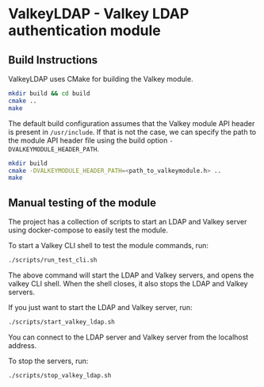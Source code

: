 # ValkeyLDAP - Valkey LDAP authentication module

## Build Instructions

ValkeyLDAP uses CMake for building the Valkey module.

```bash
mkdir build && cd build
cmake ..
make
```

The default build configuration assumes that the Valkey module API header is present in `/usr/include`.
If that is not the case, we can specify the path to the module API header file using the build option `-DVALKEYMODULE_HEADER_PATH`.

```bash
mkdir build
cmake -DVALKEYMODULE_HEADER_PATH=<path_to_valkeymodule.h> ..
make
```

## Manual testing of the module

The project has a collection of scripts to start an LDAP and Valkey server using docker-compose to easily test the module.

To start a Valkey CLI shell to test the module commands, run:

```bash
./scripts/run_test_cli.sh
```

The above command will start the LDAP and Valkey servers, and opens the valkey CLI shell. When the shell closes, it also stops the LDAP and Valkey servers.

If you just want to start the LDAP and Valkey server, run:

```bash
./scripts/start_valkey_ldap.sh
```

You can connect to the LDAP server and Valkey server from the localhost address.

To stop the servers, run:

```bash
./scripts/stop_valkey_ldap.sh
```
